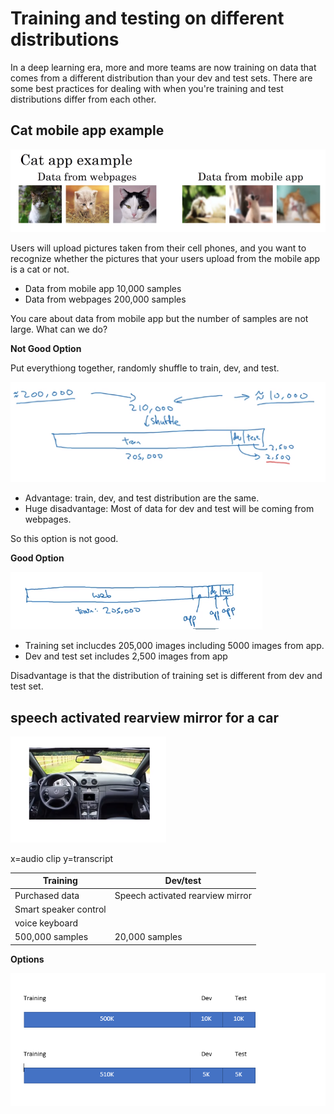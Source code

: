 # Training and testing on different distributions

In a deep learning era, more and more teams are now training on data that comes from a different distribution than your dev and test sets. There are some best practices for dealing with when you're training and test distributions differ from each other.

## Cat mobile app example
![](images/070-train-test-diff-distributions-9d52984d.png)

Users will upload pictures taken from their cell phones, and you want to recognize whether the pictures that your users upload from the mobile app is a cat or not.

* Data from mobile app 10,000 samples
* Data from webpages 200,000 samples

You care about data from mobile app but the number of samples are not large. What can we do?

**Not Good Option**

Put everythiong together, randomly shuffle to train, dev, and test.

![](images/070-train-test-diff-distributions-9cb9ba4e.png)
* Advantage: train, dev, and test distribution are the same.
* Huge disadvantage: Most of data for dev and test will be coming from webpages.

So this option is not good.


**Good Option**

![](images/070-train-test-diff-distributions-86ade733.png)

* Training set inclucdes 205,000 images including 5000 images from app.
* Dev and test set includes 2,500 images from app

Disadvantage is that the distribution of training set is different from dev and test set.

## speech activated rearview mirror for a car

![](images/070-train-test-diff-distributions-c47ba00a.png)

x=audio clip
y=transcript

|Training|Dev/test|
| --- | --- |
|Purchased data     | Speech activated rearview mirror    |
|Smart speaker control   |   |
|voice keyboard   |   |
|500,000 samples   | 20,000 samples  |

**Options**

![](images/070-train-test-diff-distributions-790e97db.png)
